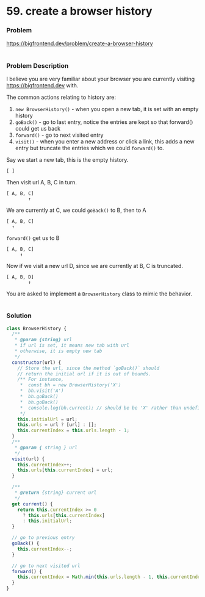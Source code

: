 # 59. create a browser history

### Problem

https://bigfrontend.dev/problem/create-a-browser-history

#

### Problem Description

I believe you are very familiar about your browser you are currently visiting https://bigfrontend.dev with.

The common actions relating to history are:

1. `new BrowserHistory()` - when you open a new tab, it is set with an empty history
2. `goBack()` - go to last entry, notice the entries are kept so that forward() could get us back
3. `forward()` - go to next visited entry
4. `visit()` - when you enter a new address or click a link, this adds a new entry but truncate the entries which we could `forward()` to.

Say we start a new tab, this is the empty history.

```
[ ]
```

Then visit url A, B, C in turn.

```
[ A, B, C]
        ↑
```

We are currently at C, we could `goBack()` to B, then to A

```
[ A, B, C]
  ↑
```

`forward()` get us to B

```
[ A, B, C]
     ↑
```

Now if we visit a new url D, since we are currently at B, C is truncated.

```
[ A, B, D]
        ↑
```

You are asked to implement a `BrowserHistory` class to mimic the behavior.

#

### Solution

```js
class BrowserHistory {
  /**
   * @param {string} url
   * if url is set, it means new tab with url
   * otherwise, it is empty new tab
   */
  constructor(url) {
    // Store the url, since the method `goBack()` should
    // return the initial url if it is out of bounds.
    /** For instance,
     *  const bh = new BrowserHistory('X')
     *  bh.visit('A')
     *  bh.goBack()
     *  bh.goBack()
     *  console.log(bh.current); // should be be 'X' rather than undefined.
     */
    this.initialUrl = url;
    this.urls = url ? [url] : [];
    this.currentIndex = this.urls.length - 1;
  }
  /**
   * @param { string } url
   */
  visit(url) {
    this.currentIndex++;
    this.urls[this.currentIndex] = url;
  }

  /**
   * @return {string} current url
   */
  get current() {
    return this.currentIndex >= 0
      ? this.urls[this.currentIndex]
      : this.initialUrl;
  }

  // go to previous entry
  goBack() {
    this.currentIndex--;
  }

  // go to next visited url
  forward() {
    this.currentIndex = Math.min(this.urls.length - 1, this.currentIndex + 1);
  }
}
```
